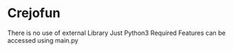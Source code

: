 # Crejofun
There is no use of external Library
Just Python3 Required
Features can be accessed using main.py

